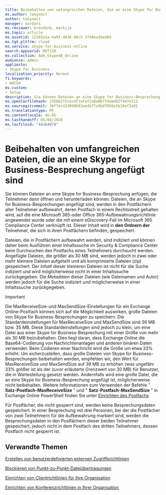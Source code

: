 ```yaml
---
title: Beibehalten von umfangreichen Dateien, die an eine Skype for Business-Besprechung angefügt sind
ms.author: tonysmit
author: tonysmit
manager: serdars
ms.reviewer: brendonb, markjjo
ms.topic: article
ms.assetid: 12203a1a-4a9f-4838-88c5-3740ea16ed8d
ms.tgt.pltfrm: cloud
ms.service: skype-for-business-online
search.appverid: MET150
ms.collection: Adm_Skype4B_Online
audience: Admin
appliesto:
- Skype for Business
localization_priority: Normal
f1.keywords:
- NOCSH
ms.custom:
- Setup
description: Sie können Dateien an eine Skype for Business-Besprechung anfügen, die Teilnehmer dann öffnen und herunterladen können. Dateien, die an Skype for Business-Besprechungen angefügt sind, werden in den Postfächern aller Teilnehmer aufbewahrt, deren Postfach in einem Rechtsstreit gehalten wird, auf die eine Microsoft 365-oder Office 365-Aufbewahrungsrichtlinie angewendet wurde oder die mit einem eDiscovery-Fall im Microsoft 365 Compliance Center verknüpft ist. Dieser Inhalt wird in den Ordnern der Teilnehmer, die sich in ihren Postfächern befinden, gespeichert.
ms.openlocfilehash: 23566272cec4f1afef2a0a067fdebdd2f497e312
ms.sourcegitcommit: 36f7ec432090683aedb77a5bd7856e1b10af2a81
ms.translationtype: MT
ms.contentlocale: de-DE
ms.lasthandoff: 05/08/2020
ms.locfileid: "44164074"
---
```

# <a name="retaining-large-files-attached-to-a-skype-for-business-meeting"></a>Beibehalten von umfangreichen Dateien, die an eine Skype for Business-Besprechung angefügt sind

Sie können Dateien an eine Skype for Business-Besprechung anfügen, die Teilnehmer dann öffnen und herunterladen können. Dateien, die an Skype for Business-Besprechungen angefügt sind, werden in den Postfächern aller Teilnehmer aufbewahrt, deren Postfach in einem Rechtsstreit gehalten wird, auf die eine Microsoft 365-oder Office 365-Aufbewahrungsrichtlinie angewendet wurde oder die mit einem eDiscovery-Fall im Microsoft 365 Compliance Center verknüpft ist. Dieser Inhalt wird in **den Ordnern der** Teilnehmer, die sich in ihren Postfächern befinden, gespeichert.
  
Dateien, die in Postfächern aufbewahrt werden, sind indiziert und können daher beim Ausführen einer Inhaltssuche im Security &amp; Compliance Center beim Durchsuchen des Postfachs eines Teilnehmers durchsucht werden. Angefügte Dateien, die größer als 30 MB sind, werden jedoch in zwei oder mehr kleinere Dateien aufgeteilt und als komprimierte Dateien (zip) gespeichert. Der *Inhalt* dieser kleineren Dateien ist nicht für die Suche indiziert und wird möglicherweise nicht in einer Inhaltssuche zurückgegeben. Die *Metadaten* dieser Dateien (wie Dateinamen und Autor) werden jedoch für die Suche indiziert und möglicherweise in einer Inhaltssuche zurückgegeben.
  
> [!IMPORTANT]
> Die MaxReceiveSize-und MaxSendSize-Einstellungen für ein Exchange Online-Postfach können sich auf die Möglichkeit auswirken, große Dateien von Skype for Business-Besprechungen zu speichern. Die Standardeinstellungen für MaxReceiveSize und MaxSendSize sind 36 MB bzw. 35 MB. Diese Standardeinstellungen sind jedoch zu klein, um eine Datei aus einer Skype for Business-Besprechung mit einer Größe von mehr als 30 MB beizubehalten. Dies liegt daran, dass Exchange Online die Base64-Codierung von Nachrichtenanlagen und anderen binären Daten verwendet. Beim Codieren einer Nachricht wird die Größe um etwa 33% erhöht. Um sicherzustellen, dass große Dateien von Skype for Business-Besprechungen beibehalten werden, empfehlen wir, den Wert für MaxReceiveSize und MaxSendSize auf 39 MB zu erhöhen (was ungefähr 33% größer ist als der zuvor erläuterte Grenzwert von 30 MB) für Benutzer, die in Wartestellung gesetzt werden. Andernfalls wird eine große Datei, die an eine Skype for Business-Besprechung angefügt ist, möglicherweise nicht beibehalten. Weitere Informationen zum Verwenden der Befehle " **Satz-Postfach-MaxReceiveSize** " und " **Satz-Postfach-MaxSendSize** " in Exchange Online PowerShell finden Sie unter [Einrichten des Postfachs](https://docs.microsoft.com/powershell/module/exchange/mailboxes/Set-Mailbox).
  
Für Postfächer, die nicht gesperrt sind, werden keine Besprechungsdaten gespeichert. In einer Besprechung mit drei Personen, bei der die Postfächer von zwei Teilnehmern für die Aufbewahrung markiert sind, werden die Besprechungsdaten in den Postfächern dieser beiden Teilnehmer gespeichert, jedoch nicht in dem Postfach des dritten Teilnehmers, dessen Postfach nicht gesperrt ist.
  
## <a name="related-topics"></a>Verwandte Themen
[Erstellen von benutzerdefinierten externen Zugriffsrichtlinien](create-custom-external-access-policies.md)

[Blockieren von Punkt-zu-Punkt-Dateiübertragungen](block-point-to-point-file-transfers.md)

[Einrichten von Clientrichtlinien für Ihre Organisation](set-up-client-policies-for-your-organization.md)

[Einrichten von Konferenzrichtlinien in Ihrer Organisation](set-up-conferencing-policies-for-your-organization.md)
  
  
 
